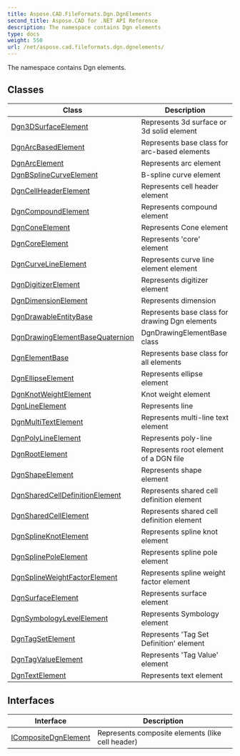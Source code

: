```yaml
---
title: Aspose.CAD.FileFormats.Dgn.DgnElements
second_title: Aspose.CAD for .NET API Reference
description: The namespace contains Dgn elements
type: docs
weight: 550
url: /net/aspose.cad.fileformats.dgn.dgnelements/
---
```

The namespace contains Dgn elements.

## Classes

| Class | Description |
| --- | --- |
| [Dgn3DSurfaceElement](./dgn3dsurfaceelement/) | Represents 3d surface or 3d solid element |
| [DgnArcBasedElement](./dgnarcbasedelement/) | Represents base class for arc-based elements |
| [DgnArcElement](./dgnarcelement/) | Represents arc element |
| [DgnBSplineCurveElement](./dgnbsplinecurveelement/) | B-spline curve element |
| [DgnCellHeaderElement](./dgncellheaderelement/) | Represents cell header element |
| [DgnCompoundElement](./dgncompoundelement/) | Represents compound element |
| [DgnConeElement](./dgnconeelement/) | Represents Cone element |
| [DgnCoreElement](./dgncoreelement/) | Represents 'core' element |
| [DgnCurveLineElement](./dgncurvelineelement/) | Represents curve line element element |
| [DgnDigitizerElement](./dgndigitizerelement/) | Represents digitizer element |
| [DgnDimensionElement](./dgndimensionelement/) | Represents dimension |
| [DgnDrawableEntityBase](./dgndrawableentitybase/) | Represents base class for drawing Dgn elements |
| [DgnDrawingElementBaseQuaternion](./dgndrawingelementbasequaternion/) | DgnDrawingElementBase class |
| [DgnElementBase](./dgnelementbase/) | Represents base class for all elements |
| [DgnEllipseElement](./dgnellipseelement/) | Represents ellipse element |
| [DgnKnotWeightElement](./dgnknotweightelement/) | Knot weight element |
| [DgnLineElement](./dgnlineelement/) | Represents line |
| [DgnMultiTextElement](./dgnmultitextelement/) | Represents multi-line text element |
| [DgnPolyLineElement](./dgnpolylineelement/) | Represents poly-line |
| [DgnRootElement](./dgnrootelement/) | Represents root element of a DGN file |
| [DgnShapeElement](./dgnshapeelement/) | Represents shape element |
| [DgnSharedCellDefinitionElement](./dgnsharedcelldefinitionelement/) | Represents shared cell definition element |
| [DgnSharedCellElement](./dgnsharedcellelement/) | Represents shared cell definition element |
| [DgnSplineKnotElement](./dgnsplineknotelement/) | Represents spline knot element |
| [DgnSplinePoleElement](./dgnsplinepoleelement/) | Represents spline pole element |
| [DgnSplineWeightFactorElement](./dgnsplineweightfactorelement/) | Represents spline weight factor element |
| [DgnSurfaceElement](./dgnsurfaceelement/) | Represents surface element |
| [DgnSymbologyLevelElement](./dgnsymbologylevelelement/) | Represents Symbology element |
| [DgnTagSetElement](./dgntagsetelement/) | Represents 'Tag Set Definition' element |
| [DgnTagValueElement](./dgntagvalueelement/) | Represents 'Tag Value' element |
| [DgnTextElement](./dgntextelement/) | Represents text element |
## Interfaces

| Interface | Description |
| --- | --- |
| [ICompositeDgnElement](./icompositedgnelement/) | Represents composite elements (like cell header) |


